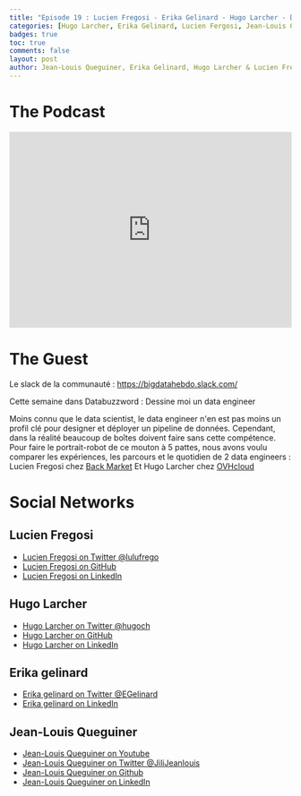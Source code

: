 ```yaml
---
title: "Episode 19 : Lucien Fregosi - Erika Gelinard - Hugo Larcher - Dessine moi un data engineer"
categories: [Hugo Larcher, Erika Gelinard, Lucien Fergosi, Jean-Louis Queguiner, Big Data, Spark, Hadoop, Data Engineer]
badges: true
toc: true
comments: false
layout: post
author: Jean-Louis Queguiner, Erika Gelinard, Hugo Larcher & Lucien Fregosi
---
```


# The Podcast

<iframe src="https://widget.spreaker.com/player?episode_id=18292820&theme=dark&playlist=show&playlist-continuous=true&autoplay=false&live-autoplay=false&chapters-image=true&episode_image_position=right&hide-logo=false&hide-likes=false&hide-comments=false&hide-sharing=false&hide-download=true" width="100%" height="350px" frameborder="0"></iframe>

# The Guest
Le slack de la communauté : https://bigdatahebdo.slack.com/

Cette semaine dans Databuzzword : Dessine moi un data engineer

Moins connu que le data scientist, le data engineer n'en est pas moins un profil clé pour designer et déployer un pipeline de données. Cependant, dans la réalité beaucoup de boîtes doivent faire sans cette compétence. Pour faire le portrait-robot de ce mouton à 5 pattes, nous avons voulu comparer les expériences, les parcours et le quotidien de 2 data engineers :
Lucien Fregosi chez [Back Market](https://www.backmarket.fr)
Et Hugo Larcher chez [OVHcloud](https://www.ovhcloud.com/fr)

# Social Networks

## Lucien Fregosi
- [Lucien Fregosi on Twitter @lulufrego](https://twitter.com/lulufrego)
- [Lucien Fregosi on GitHub](https://github.com/lucienfregosi)
- [Lucien Fregosi on LinkedIn](https://www.linkedin.com/in/lucienfregosi/)

## Hugo Larcher
- [Hugo Larcher on Twitter @hugoch](https://twitter.com/hugoch)
- [Hugo Larcher on GitHub](https://github.com/Hugoch)
- [Hugo Larcher on LinkedIn](https://www.linkedin.com/in/hlarcher/)

## Erika gelinard
- [Erika gelinard on Twitter @EGelinard](https://twitter.com/EGelinard)
- [Erika gelinard on LinkedIn](https://www.linkedin.com/in/erika-gelinard-b5612315/)

## Jean-Louis Queguiner
- [Jean-Louis Queguiner on Youtube](https://www.youtube.com/channel/UCVso5UVvQeGAuwbksmA95iA)
- [Jean-Louis Queguiner on Twitter @JiliJeanlouis](https://twitter.com/JiliJeanlouis)
- [Jean-Louis Queguiner on Github](https://github.com/jqueguiner)
- [Jean-Louis Queguiner on LinkedIn](https://fr.linkedin.com/in/jlqueguiner)
